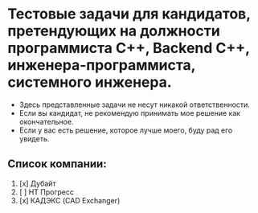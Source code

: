 # Тестовые задачи для кандидатов, претендующих на должности программиста C++, Backend C++, инженера-программиста, системного инженера.

- Здесь представленные задачи не несут никакой ответственности.
- Если вы кандидат, не рекомендую принимать мое решение как окончательное.
- Если у вас есть решение, которое лучше моего, буду рад его увидеть.

## Список компании:

1. [x] Дубайт
2. [ ] НТ Прогресс
3. [x] КАДЭКС (CAD Exchanger)
